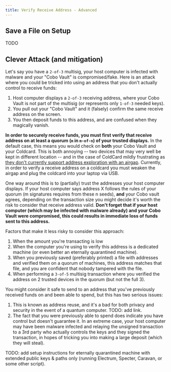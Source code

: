 ```yaml
---
title: Verify Receive Address - Advanced
---
```


## Save a File on Setup
TODO


## Clever Attack (and mitigation)
Let's say you have a `2-of-3` multisig, your host computer is infected with malware and your "Cobo Vault" is compromised/fake.
Here is an attack where you could be tricked into using an address that you don't actually control to receive funds:
1. Host computer displays a `2-of-3` receiving address, where your Cobo Vault is not part of the multisig (or represents only `1-of-3` needed keys).
2. You pull out your "Cobo Vault" and it (falsely) confirm the same receive address on the screen.
3. You then deposit funds to this address, and are confused when they magically vanish.

**In order to securely receive funds, you must first verify that receive address on at least a quorum (`m` in `m-of-n`) of your trusted displays.**
In the default case, this means you would check on **both** your Cobo Vault and your Coldcard.
This is both annoying -- two devices that may very well be kept in different location -- and in the case of ColdCard mildly frustrating as [they don't currently support address exploration with an airgap](https://github.com/Coldcard/firmware/pull/25).
Currently, in order to verify a receive address on a coldcard you must weaken the airgap and plug the coldcard into your laptop via USB.

One way around this is to (partially) trust the addresses your host computer displays.
If your host computer says address X follows the rules of your quorum (m signatures requires from these n seeds), **and** your Cobo vault agrees, depending on the transaction size you might decide it's worth the risk to consider that receive address valid.
**Don't forget that if your host computer (which may be infected with malware already) and your Cobo Vault were compromised, this could results in immediate loss of funds sent to this address.**

Factors that make it less risky to consider this approach:
1. When the amount you're transacting is low
2. When the computer you're using to verify this address is a dedicated machine (or even better an eternally quarantined machine).
3. When you previously saved (preferably printed) a file with addresses and verified them on a quorum of machines, this address matches that file, and you are confident that nobody tampered with the file.
4. When performing a `3-of-5` multisig transaction where you verified the address on 2 trusted devices in the quorum (but not the full 3).

You might consider it safe to send to an address that you've previously received funds on and been able to spend, but this has two serious issues:
1. This is known as address reuse, and it's a bad for both privacy and security in the event of a quantum computer. TODO: add link.
2. The fact that you were previously able to spend does indicate you have control but doesn't guarantee it.  In an extreme case, your host computer may have been malware infected and relaying the unsigned transaction to a 3rd party who actually controls the keys and they signed the transaction, in hopes of tricking you into making a large deposit (which they will steal).


TODO: add setup instructions for eternally quarantined machine with extended public keys & paths only (running Electrum, Specter, Caravan, or some other script).
